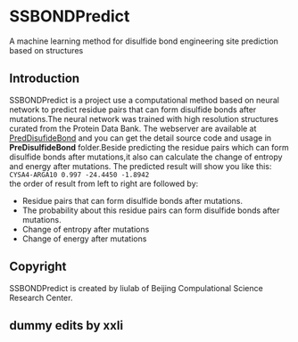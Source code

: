 # SSBONDPredict
A machine learning method for disulfide bond engineering site prediction based on structures
## Introduction
SSBONDPredict is a project use a computational method based on neural network to predict residue pairs that can form disulfide bonds after mutations.The neural network was trained with high resolution structures curated from the Protein Data Bank. The webserver are available at [PredDisufideBond](http://liulab.csrc.ac.cn/ssbondpre) and you can get the detail source code and usage in **PreDisulfideBond** folder.Beside predicting the residue pairs which can form disulfide bonds after mutations,it also can calculate the change of entropy and energy after mutations. 
The predicted result will show you like this:  
```CYSA4-ARGA10 0.997 -24.4450 -1.8942```  
the order of result from left to right are followed by:
* Residue pairs that can form disulfide bonds after mutations.  
* The probability about this residue pairs can form disulfide bonds after mutations.  
* Change of entropy after mutations  
* Change of energy after mutations
## Copyright  
SSBONDPredict is created by liulab of Beijing Compulational Science Research Center.


## dummy edits by xxli
